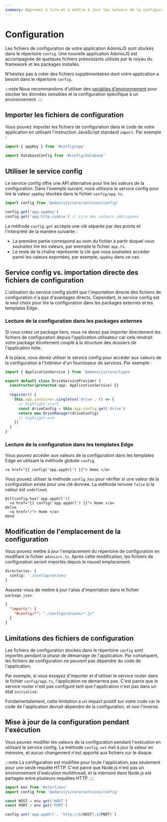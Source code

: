 ```yaml
---
summary: Apprenez à lire et à mettre à jour les valeurs de la configuration dans AdonisJS.
---
```


# Configuration

Les fichiers de configuration de votre application AdonisJS sont stockés dans le répertoire `config`. Une nouvelle application AdonisJS est accompagnée de quelques fichiers préexistants utilisés par le noyau du framework et les packages installés.

N'hésitez pas à créer des fichiers supplémentaires dont votre application a besoin dans le répertoire `config`.

:::note
Nous recommandons d'utiliser des [variables d'environnement](./environment_variables.md) pour stocker les données sensibles et la configuration spécifique à un environnement.
:::

## Importer les fichiers de configuration

Vous pouvez importer les fichiers de configuration dans le code de votre application en utilisant l'instruction JavaScript standard `import`. Par exemple :

```ts
import { appKey } from '#config/app'
```

```ts
import databaseConfig from '#config/database'
```

## Utiliser le service config

Le service config offre une API alternative pour lire les valeurs de la configuration. Dans l'exemple suivant, nous utilisons le service config pour lire la valeur `appKey` stockée dans le fichier `config/app.ts`.

```ts
import config from '@adonisjs/core/services/config'

config.get('app.appKey')
config.get('app.http.cookie') // Lire des valeurs imbriquées
```
La méthode `config.get` accepte une clé séparée par des points et l'interprète de la manière suivante :

- La première partie correspond au nom du fichier à partir duquel vous souhaitez lire les valeurs, par exemple le fichier `app.ts`.
- Le reste de la chaîne représente la clé que vous souhaitez accéder parmi les valeurs exportées, par exemple, `appKey` dans ce cas.

## Service config vs. importation directe des fichiers de configuration

L'utilisation du service config plutôt que l'importation directe des fichiers de configuration n'a pas d'avantages directs. Cependant, le service config est le seul choix pour lire la configuration dans les packages externes et les templates Edge.

### Lecture de la configuration dans les packages externes

Si vous créez un package tiers, vous ne devez pas importer directement les fichiers de configuration depuis l'application utilisateur car cela rendrait votre package étroitement couplé à la structure des dossiers de l'application hôte.

À la place, vous devez utiliser le service config pour accéder aux valeurs de la configuration à l'intérieur d'un fournisseur de services. Par exemple :

```ts
import { ApplicationService } from '@adonisjs/core/types'

export default class DriveServiceProvider {
  constructor(protected app: ApplicationService) {}
  
  register() {
    this.app.container.singleton('drive', () => {
      // highlight-start
      const driveConfig = this.app.config.get('drive')
      return new DriveManager(driveConfig)
      // highlight-end
    })
  }
}
```

### Lecture de la configuration dans les templates Edge

Vous pouvez accéder aux valeurs de la configuration dans les templates Edge en utilisant la méthode globale `config`.

```edge
<a href="{{ config('app.appUrl') }}"> Home </a>
```

Vous pouvez utiliser la méthode `config.has` pour vérifier si une valeur de la configuration existe pour une clé donnée. La méthode renvoie `false` si la valeur est `undefined`.

```edge
@if(config.has('app.appUrl'))
  <a href="{{ config('app.appUrl') }}"> Home </a>
@else
  <a href="/"> Home </a>
@end
```

## Modification de l'emplacement de la configuration

Vous pouvez mettre à jour l'emplacement du répertoire de configuration en modifiant le fichier `adonisrc.ts`. Après cette modification, les fichiers de configuration seront importés depuis le nouvel emplacement.

```ts
directories: {
  config: './configurations'
}
```

Assurez-vous de mettre à jour l'alias d'importation dans le fichier `package.json`.

```json
{
  "imports": {
    "#config/*": "./configurations/*.js"
  }
}
```

## Limitations des fichiers de configuration

Les fichiers de configuration stockés dans le répertoire `config` sont importés pendant la phase de démarrage de l'application. Par conséquent, les fichiers de configuration ne peuvent pas dépendre du code de l'application.

Par exemple, si vous essayez d'importer et d'utiliser le service router dans le fichier `config/app.ts`, l'application ne démarrera pas. C'est parce que le service router n'est pas configuré tant que l'application n'est pas dans un état `initialisé`.

Fondamentalement, cette limitation a un impact positif sur votre code car le code de l'application devrait dépendre de la configuration, et non l'inverse.

## Mise à jour de la configuration pendant l'exécution

Vous pouvez modifier les valeurs de la configuration pendant l'exécution en utilisant le service config. La méthode `config.set` met à jour la valeur en mémoire, et aucun changement n'est apporté aux fichiers sur le disque.

:::note
La configuration est modifiée pour toute l'application, pas seulement pour une seule requête HTTP. C'est parce que Node.js n'est pas un environnement d'exécution multithread, et la mémoire dans Node.js est partagée entre plusieurs requêtes HTTP.
:::

```ts
import env from '#start/env'
import config from '@adonisjs/core/services/config'

const HOST = env.get('HOST')
const PORT = env.get('PORT')

config.set('app.appUrl', `http://${HOST}:${PORT}`)
```
